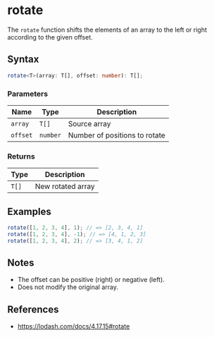 # rotate

The `rotate` function shifts the elements of an array to the left or right according to the given offset.

## Syntax

```typescript
rotate<T>(array: T[], offset: number): T[];
```

### Parameters

| Name     | Type      | Description                    |
|----------|-----------|--------------------------------|
| `array`  | `T[]`     | Source array                   |
| `offset` | `number`  | Number of positions to rotate  |

### Returns

| Type    | Description                               |
|---------|-------------------------------------------|
| `T[]`   | New rotated array                         |

## Examples

```typescript
rotate([1, 2, 3, 4], 1); // => [2, 3, 4, 1]
rotate([1, 2, 3, 4], -1); // => [4, 1, 2, 3]
rotate([1, 2, 3, 4], 2); // => [3, 4, 1, 2]
```

## Notes

* The offset can be positive (right) or negative (left).
* Does not modify the original array.

## References

* https://lodash.com/docs/4.17.15#rotate